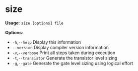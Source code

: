 # size

**Usage**: `size [options] file`

**Options**:
 - `-h`,`--help`				Display this information
 -    `--version`				Display compiler version information
 - `-v`,`--verbose`				Print all steps taken during execution
 - `-t`,`--transistor`				Generate the transistor level sizing
 - `-g`,`--gate`				Generate the gate level sizing using logical effort
